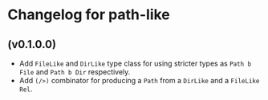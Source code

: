 # Changelog for path-like

## (v0.1.0.0)

* Add `FileLike` and `DirLike` type class for using stricter types as `Path b File` and `Path b Dir` respectively.
* Add `(/>)` combinator for producing a `Path` from a `DirLike` and a `FileLike Rel`.
